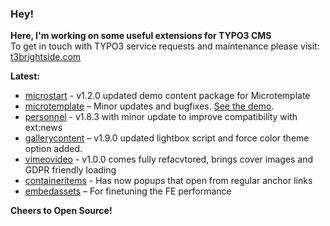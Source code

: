 ### Hey!

**Here, I'm working on some useful extensions for TYPO3 CMS**<br />To get in touch with TYPO3 service requests and maintenance please visit: [t3brightside.com](https://t3brightside.com)

**Latest:**<br />
- [microstart](https://github.com/t3brightside/microstart) - v1.2.0 updated demo content package for Microtemplate
- [microtemplate](https://github.com/t3brightside/microtemplate) – Minor updates and bugfixes. [See the demo](https://microtemplate.t3brightside.com).
- [personnel](https://github.com/t3brightside/personnel) - v1.8.3 with minor update to improve compatibility with ext:news
- [gallerycontent](https://github.com/t3brightside/gallerycontent) – v1.9.0 updated lightbox script and force color theme option added.
- [vimeovideo](https://github.com/t3brightside/vimeovideo) - v1.0.0 comes fully refacvtored, brings cover images and GDPR friendly loading
- [containeritems](https://github.com/t3brightside/containeritems) - Has now popups that open from regular anchor links
- [embedassets](https://github.com/t3brightside/embedassets) – For finetuning the FE performance<br />

**Cheers to Open Source!**
